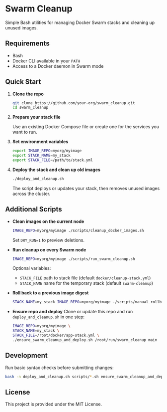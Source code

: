 # Swarm Cleanup

Simple Bash utilities for managing Docker Swarm stacks and cleaning up unused images.

## Requirements

- Bash
- Docker CLI available in your `PATH`
- Access to a Docker daemon in Swarm mode

## Quick Start

1. **Clone the repo**

   ```bash
   git clone https://github.com/your-org/swarm_cleanup.git
   cd swarm_cleanup
   ```

2. **Prepare your stack file**

   Use an existing Docker Compose file or create one for the services you want to run.

3. **Set environment variables**

   ```bash
   export IMAGE_REPO=myorg/myimage
   export STACK_NAME=my_stack
   export STACK_FILE=/path/to/stack.yml
   ```

4. **Deploy the stack and clean up old images**

   ```bash
   ./deploy_and_cleanup.sh
   ```

   The script deploys or updates your stack, then removes unused images across the cluster.

## Additional Scripts

- **Clean images on the current node**
  ```bash
  IMAGE_REPO=myorg/myimage ./scripts/cleanup_docker_images.sh
  ```
  Set `DRY_RUN=1` to preview deletions.

- **Run cleanup on every Swarm node**
  ```bash
  IMAGE_REPO=myorg/myimage ./scripts/run_swarm_cleanup.sh
  ```
  Optional variables:
  - `STACK_FILE` path to stack file (default `docker/cleanup-stack.yml`)
  - `STACK_NAME` name for the temporary stack (default `swarm-cleanup`)

- **Roll back to a previous image digest**
  ```bash
  STACK_NAME=my_stack IMAGE_REPO=myorg/myimage ./scripts/manual_rollback.sh
  ```

- **Ensure repo and deploy**
  Clone or update this repo and run `deploy_and_cleanup.sh` in one step:
  ```bash
  IMAGE_REPO=myorg/myimage \
  STACK_NAME=my_stack \
  STACK_FILE=/root/docker/app-stack.yml \
  ./ensure_swarm_cleanup_and_deploy.sh /root/run/swarm_cleanup main
  ```

## Development

Run basic syntax checks before submitting changes:

```bash
bash -n deploy_and_cleanup.sh scripts/*.sh ensure_swarm_cleanup_and_deploy.sh
```

## License

This project is provided under the MIT License.
